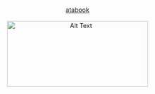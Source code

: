 <p align="center">
  <b> </b><br>
  <a href="https://6ig.atabook.org/"> atabook  </a> 
  <br><br>
  <img src="https://encrypted-tbn0.gstatic.com/images?q=tbn:ANd9GcRjKcWKSqR9TGaZK0KxPsaU42LjofsCsIp5xNmQ12ljf-2V_3nFLlLAKOJL&s=10" alt="Alt Text" width="320" height="150"
</p>

